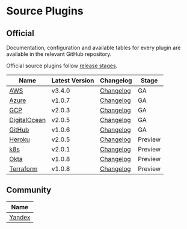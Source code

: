 # Source Plugins

## Official

Documentation, configuration and available tables for every plugin are available in the relevant GitHub repository.

Official source plugins follow [release stages](source-plugin-release-stages).

| **Name**              | Latest Version | Changelog                           | Stage |
|-----------------------|----------------|-------------------------------------|-------|
| [AWS][aws] | v3.4.0         | [Changelog][AWS-Changelog]          | GA |
| [Azure][azure] | v1.0.7         | [Changelog][Azure-Changelog]        | GA |    
| [GCP][gcp] | v2.0.3         | [Changelog][GCP-Changelog]          | GA |
| [DigitalOcean][digitalocean] | v2.0.5         | [Changelog][DigitalOcean-Changelog] | GA |
| [GitHub][github]      | v1.0.6         | [Changelog][GitHub-Changelog]       | GA |
| [Heroku][heroku] | v2.0.5         | [Changelog][Heroku-Changelog]       | Preview |
| [k8s][k8s] | v2.0.1         | [Changelog][k8s-Changelog]          | Preview |
| [Okta][okta] | v1.0.8         | [Changelog][Okta-Changelog]         | Preview |
| [Terraform][terraform] | v1.0.8         | [Changelog][Terraform-Changelog]    | Preview |

## Community

| **Name**                                                     |
|--------------------------------------------------------------|
| [Yandex](https://github.com/yandex-cloud/cq-provider-yandex) |

[aws]: https://github.com/cloudquery/cloudquery/tree/main/plugins/source/aws/README.md
[gcp]: https://github.com/cloudquery/cloudquery/tree/main/plugins/source/gcp/README.md
[azure]: https://github.com/cloudquery/cloudquery/tree/main/plugins/source/azure/README.md
[digitalocean]: https://github.com/cloudquery/cloudquery/tree/main/plugins/source/digitalocean/README.md
[github]: https://github.com/cloudquery/cloudquery/tree/main/plugins/source/github/README.md
[heroku]: https://github.com/cloudquery/cloudquery/tree/main/plugins/source/heroku/README.md
[k8s]: https://github.com/cloudquery/cloudquery/tree/main/plugins/source/k8s/README.md
[okta]: https://github.com/cloudquery/cloudquery/tree/main/plugins/source/okta/README.md
[terraform]: https://github.com/cloudquery/cloudquery/tree/main/plugins/source/terraform/README.md
[AWS-Changelog]: https://github.com/cloudquery/cloudquery/blob/main/plugins/source/aws/CHANGELOG.md
[Azure-Changelog]: https://github.com/cloudquery/cloudquery/blob/main/plugins/source/azure/CHANGELOG.md
[GCP-Changelog]: https://github.com/cloudquery/cloudquery/blob/main/plugins/source/gcp/CHANGELOG.md
[DigitalOcean-Changelog]: https://github.com/cloudquery/cloudquery/blob/main/plugins/source/digitalocean/CHANGELOG.md
[GitHub-Changelog]: https://github.com/cloudquery/cloudquery/blob/main/plugins/source/github/CHANGELOG.md
[Heroku-Changelog]: https://github.com/cloudquery/cloudquery/blob/main/plugins/source/heroku/CHANGELOG.md
[k8s-Changelog]: https://github.com/cloudquery/cloudquery/blob/main/plugins/source/k8s/CHANGELOG.md
[Okta-Changelog]: https://github.com/cloudquery/cloudquery/blob/main/plugins/source/okta/CHANGELOG.md
[Terraform-Changelog]: https://github.com/cloudquery/cloudquery/blob/main/plugins/source/terraform/CHANGELOG.md